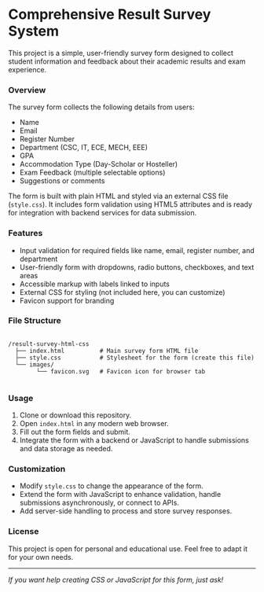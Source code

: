 <!DOCTYPE html>
<html lang="en">
<body>
  <h1>Comprehensive Result Survey System</h1>

  <p>This project is a simple, user-friendly survey form designed to collect student information and feedback about their academic results and exam experience.</p>

  <h3>Overview</h3>
  <p>The survey form collects the following details from users:</p>
  <ul>
    <li>Name</li>
    <li>Email</li>
    <li>Register Number</li>
    <li>Department (CSC, IT, ECE, MECH, EEE)</li>
    <li>GPA</li>
    <li>Accommodation Type (Day-Scholar or Hosteller)</li>
    <li>Exam Feedback (multiple selectable options)</li>
    <li>Suggestions or comments</li>
  </ul>
  <p>The form is built with plain HTML and styled via an external CSS file (<code>style.css</code>). It includes form validation using HTML5 attributes and is ready for integration with backend services for data submission.</p>

  <h3>Features</h3>
  <ul>
    <li>Input validation for required fields like name, email, register number, and department</li>
    <li>User-friendly form with dropdowns, radio buttons, checkboxes, and text areas</li>
    <li>Accessible markup with labels linked to inputs</li>
    <li>External CSS for styling (not included here, you can customize)</li>
    <li>Favicon support for branding</li>
  </ul>

  <h3>File Structure</h3>
  <pre><code>
/result-survey-html-css
  ├── index.html          # Main survey form HTML file
  ├── style.css           # Stylesheet for the form (create this file)
  └── images/
        └── favicon.svg   # Favicon icon for browser tab
  </code></pre>

  <h3>Usage</h3>
  <ol>
    <li>Clone or download this repository.</li>
    <li>Open <code>index.html</code> in any modern web browser.</li>
    <li>Fill out the form fields and submit.</li>
    <li>Integrate the form with a backend or JavaScript to handle submissions and data storage as needed.</li>
  </ol>

  <h3>Customization</h3>
  <ul>
    <li>Modify <code>style.css</code> to change the appearance of the form.</li>
    <li>Extend the form with JavaScript to enhance validation, handle submissions asynchronously, or connect to APIs.</li>
    <li>Add server-side handling to process and store survey responses.</li>
  </ul>

  <h3>License</h3>
  <p>This project is open for personal and educational use. Feel free to adapt it for your own needs.</p>

  <hr />
  <p><em>If you want help creating CSS or JavaScript for this form, just ask!</em></p>

</body>
</html>

